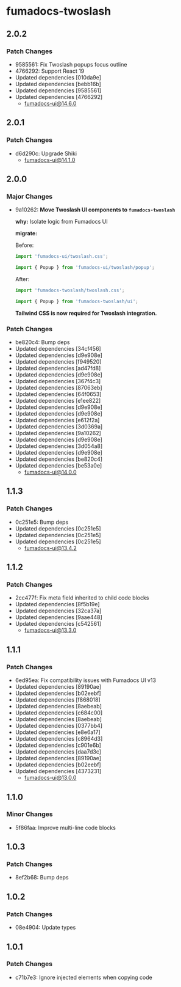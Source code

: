 # fumadocs-twoslash

## 2.0.2

### Patch Changes

- 9585561: Fix Twoslash popups focus outline
- 4766292: Support React 19
- Updated dependencies [010da9e]
- Updated dependencies [bebb16b]
- Updated dependencies [9585561]
- Updated dependencies [4766292]
  - fumadocs-ui@14.6.0

## 2.0.1

### Patch Changes

- d6d290c: Upgrade Shiki
  - fumadocs-ui@14.1.0

## 2.0.0

### Major Changes

- 9a10262: **Move Twoslash UI components to `fumadocs-twoslash`**

  **why:** Isolate logic from Fumadocs UI

  **migrate:**

  Before:

  ```ts
  import 'fumadocs-ui/twoslash.css';

  import { Popup } from 'fumadocs-ui/twoslash/popup';
  ```

  After:

  ```ts
  import 'fumadocs-twoslash/twoslash.css';

  import { Popup } from 'fumadocs-twoslash/ui';
  ```

  **Tailwind CSS is now required for Twoslash integration.**

### Patch Changes

- be820c4: Bump deps
- Updated dependencies [34cf456]
- Updated dependencies [d9e908e]
- Updated dependencies [f949520]
- Updated dependencies [ad47fd8]
- Updated dependencies [d9e908e]
- Updated dependencies [367f4c3]
- Updated dependencies [87063eb]
- Updated dependencies [64f0653]
- Updated dependencies [e1ee822]
- Updated dependencies [d9e908e]
- Updated dependencies [d9e908e]
- Updated dependencies [e612f2a]
- Updated dependencies [3d0369a]
- Updated dependencies [9a10262]
- Updated dependencies [d9e908e]
- Updated dependencies [3d054a8]
- Updated dependencies [d9e908e]
- Updated dependencies [be820c4]
- Updated dependencies [be53a0e]
  - fumadocs-ui@14.0.0

## 1.1.3

### Patch Changes

- 0c251e5: Bump deps
- Updated dependencies [0c251e5]
- Updated dependencies [0c251e5]
- Updated dependencies [0c251e5]
  - fumadocs-ui@13.4.2

## 1.1.2

### Patch Changes

- 2cc477f: Fix meta field inherited to child code blocks
- Updated dependencies [8f5b19e]
- Updated dependencies [32ca37a]
- Updated dependencies [9aae448]
- Updated dependencies [c542561]
  - fumadocs-ui@13.3.0

## 1.1.1

### Patch Changes

- 6ed95ea: Fix compatibility issues with Fumadocs UI v13
- Updated dependencies [89190ae]
- Updated dependencies [b02eebf]
- Updated dependencies [f868018]
- Updated dependencies [8aebeab]
- Updated dependencies [c684c00]
- Updated dependencies [8aebeab]
- Updated dependencies [0377bb4]
- Updated dependencies [e8e6a17]
- Updated dependencies [c8964d3]
- Updated dependencies [c901e6b]
- Updated dependencies [daa7d3c]
- Updated dependencies [89190ae]
- Updated dependencies [b02eebf]
- Updated dependencies [4373231]
  - fumadocs-ui@13.0.0

## 1.1.0

### Minor Changes

- 5f86faa: Improve multi-line code blocks

## 1.0.3

### Patch Changes

- 8ef2b68: Bump deps

## 1.0.2

### Patch Changes

- 08e4904: Update types

## 1.0.1

### Patch Changes

- c71b7e3: Ignore injected elements when copying code
